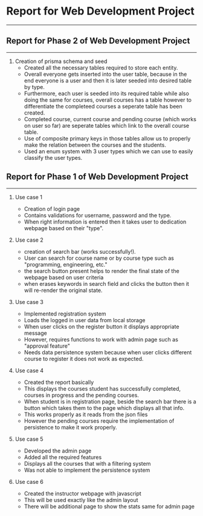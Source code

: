 # Report for Web Development Project
-----------------------------------------------


## Report for Phase 2 of Web Development Project
-----------------------------------------------

1. Creation of prisma schema and seed
   - Created all the necessary tables required to store each entity.
   - Overall everyone gets inserted into the user table, because in the end everyone is a user and then it is later seeded into desired table by type.
   - Furthermore, each user is seeded into its required table while also doing the same for courses, overall courses has a table however to differentiate the completeed courses a seperate table has been created.
   - Completed course, current course and pending course (which works on user so far) are seperate tables which link to the overall course table.
   - Use of composite primary keys in those tables allow us to properly make the relation between the courses and the students.
   - Used an enum system with 3 user types which we can use to easily classify the user types.

## Report for Phase 1 of Web Development Project
-----------------------------------------------

1. Use case 1
   - Creation of login page
   - Contains validations for username, password and the type.
   - When right information is entered then it takes user to dedication webpage based on their "type".

2. Use case 2
   - creation of search bar (works successfully!). 
   - User can search for course name or by course type such as "programming, engineering, etc."
   - the search button present helps to render the final state of the webpage based on user criteria
   - when erases keywords in search field and clicks the button then it will re-render the original state.

3. Use case 3
   - Implemented registration system
   - Loads the logged in user data from local storage
   - When user clicks on the register button it displays appropriate message
   - However, requires functions to work with admin page such as "approval feature"
   - Needs data persistence system because when user clicks different course to register it does not work as expected.
  
4. Use case 4
   - Created the report basically
   - This displays the courses student has successfully completed, courses in progress and the pending courses.
   - When student is in registration page, beside the search bar there is a button which takes them to the page which displays all that info.
   - This works properly as it reads from the json files
   - However the pending courses require the implementation of persistence to make it work properly.

5. Use case 5
   - Developed the admin page
   - Added all the required features
   - Displays all the courses that with a filtering system
   - Was not able to implement the persistence system 

6. Use case 6
   - Created the instructor webpage with javascript
   - This will be used exactly like the admin layout
   - There will be additional page to show the stats same for admin page